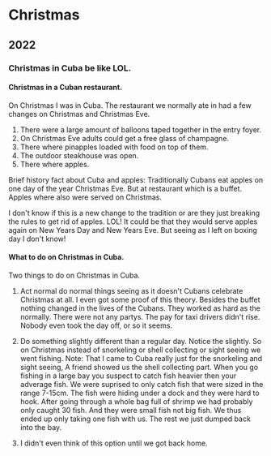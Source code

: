 # Christmas
## 2022
### Christmas in Cuba be like LOL.
#### Christmas in a Cuban restaurant.
On Christmas I was in Cuba. The restaurant we normally ate in had a few changes on Christmas and Christmas Eve.

1. There were a large amount of balloons taped together in the entry foyer. 
2. On Christmas Eve adults could get a free glass of champagne.
3. There where pinapples loaded with food on top of them.
4. The outdoor steakhouse was open.
5. There where apples.

Brief history fact about Cuba and apples:
Traditionally Cubans eat apples on one day of the year Christmas Eve.
But at restaurant which is a buffet. Apples where also were served on Christmas.

I don't know if this is a new change to the tradition or are they just breaking the rules to get rid of apples. LOL!
It could be that they would serve apples again on New Years Day and New Years Eve. But seeing as I left on boxing day I don't know!

#### What to do on Christmas in Cuba.
Two things to do on Christmas in Cuba.
1. Act normal do normal things seeing as it doesn't Cubans celebrate Christmas at all. I even got some proof of this theory. Besides the buffet nothing changed in the lives of the Cubans. They worked as hard as the normally. There were not any partys. The pay for taxi drivers didn't rise. Nobody even took the day off, or so it seems.

2. Do something slightly different than a regular day. Notice the slightly. So on Christmas instead of snorkeling or shell collecting or sight seeing we went fishing. Note: That I came to Cuba really just for the snorkeling and sight seeing, A friend showed us the shell collecting part. When you go fishing in a large bay you suspect to catch fish heavier then your adverage fish. We were suprised to only catch fish that were sized in the range 7-15cm. The fish were hiding under a dock and they were hard to hook. After going through a whole bag full of shrimp we had probably only caught 30 fish. And they were small fish not big fish. We thus ended up only taking one fish with us. The rest we just dumped back into the bay.

3. I didn't even think of this option until we got back home.
